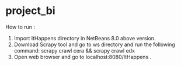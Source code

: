 # project_bi
How to run :
1. Import ItHappens directory in NetBeans 8.0 above version.
2. Download Scrapy tool and go to ws directory and run the following command:
 scrapy crawl cera && scrapy crawl edx 
3. Open web browser and go to localhost:8080/ItHappens .



